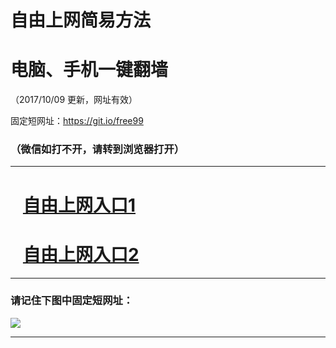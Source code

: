﻿# 自由上网简易方法

# 电脑、手机一键翻墙

（2017/10/09 更新，网址有效）

固定短网址：https://git.io/free99

### （微信如打不开，请转到浏览器打开）


***





# &nbsp;&nbsp; <a href="http://ft1830128430.fwq-tz-1001.info/fwqtz01.html?t=10090011449 " target="_blank">自由上网入口1</a>
# &nbsp;&nbsp; <a href="http://ft124045591.fwq-tz-1002.info/fwqtz02.html?t=100900132167 " target="_blank">自由上网入口2</a>
***

### 请记住下图中固定短网址：

<img src="https://s3-us-west-2.amazonaws.com/fwq-1001/yjfq-20170905okok.png" /> 


***

